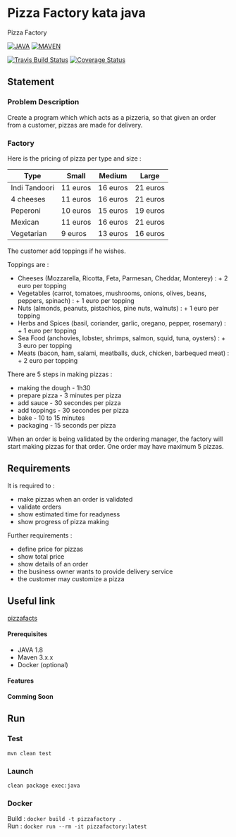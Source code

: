 # Pizza Factory kata java
Pizza Factory

[![JAVA][java-badge]][java]
[![MAVEN][maven-badge]][maven]

[![Travis Build Status][build-badge]][build]
[![Coverage Status][coverage-badge]][coverage]

## Statement

### Problem Description

Create a program which which acts as a pizzeria, so that given an order from a customer, pizzas are made for delivery.

### Factory

Here is the pricing of pizza per type and size :

| Type          | Small    | Medium   | Large    |
|---            | ---      | ---      | ---      |
| Indi Tandoori | 11 euros | 16 euros | 21 euros |
| 4 cheeses     | 11 euros | 16 euros | 21 euros |
| Peperoni      | 10 euros | 15 euros | 19 euros |
| Mexican       | 11 euros | 16 euros | 21 euros |
| Vegetarian    | 9 euros  | 13 euros | 16 euros |

The customer add toppings if he wishes.

Toppings are :

- Cheeses (Mozzarella, Ricotta, Feta, Parmesan, Cheddar, Monterey) : + 2 euro per topping
- Vegetables (carrot, tomatoes, mushrooms, onions, olives, beans, peppers, spinach) : + 1 euro per topping
- Nuts (almonds, peanuts, pistachios, pine nuts, walnuts) : + 1 euro per topping
- Herbs and Spices (basil, coriander, garlic, oregano, pepper, rosemary) : + 1 euro per topping
- Sea Food (anchovies, lobster, shrimps, salmon, squid, tuna, oysters) : + 3 euro per topping
- Meats (bacon, ham, salami, meatballs, duck, chicken, barbequed meat) : + 2 euro per topping

There are 5 steps in making pizzas :

- making the dough - 1h30
- prepare pizza - 3 minutes per pizza
- add sauce - 30 secondes per pizza
- add toppings - 30 secondes per pizza
- bake - 10 to 15 minutes
- packaging - 15 seconds per pizza

When an order is being validated by the ordering manager, the factory will start making pizzas for that order. One order may have maximum 5 pizzas.

## Requirements

It is required to :

- make pizzas when an order is validated
- validate orders
- show estimated time for readyness
- show progress of pizza making

Further requirements :

- define price for pizzas
- show total price
- show details of an order
- the business owner wants to provide delivery service
- the customer may customize a pizza

## Useful link

[pizzafacts](http://www.pizzafacts.net/pizza-making)

#### Prerequisites

- JAVA 1.8
- Maven 3.x.x
- Docker (optional)

#### Features
**Comming Soon**

## Run

### Test
    mvn clean test

### Launch
    clean package exec:java

### Docker

Build : `docker build -t pizzafactory .` \
Run :  `docker run --rm -it pizzafactory:latest`

[java-badge]: https://img.shields.io/badge/java-v1.8-red.svg
[java]: https://www.java.com/fr/download/
[maven-badge]: https://img.shields.io/badge/maven-v3.8.0-orange.svg
[maven]: https://maven.apache.org
[build-badge]: https://travis-ci.org/segtio/kata-pizza-factory.svg?branch=master
[build]: https://travis-ci.org/segtio/kata-pizza-factory
[coverage-badge]: https://coveralls.io/repos/github/segtio/kata-pizza-factory/badge.svg?branch=master
[coverage]: https://coveralls.io/github/segtio/kata-pizza-factory?branch=master
